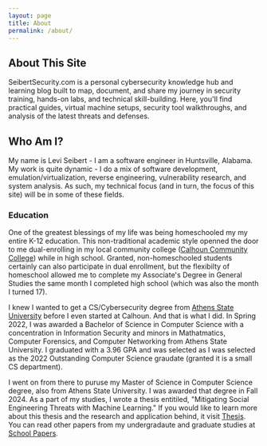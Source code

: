 ```yaml
---
layout: page
title: About
permalink: /about/
---
```


## About This Site  
SeibertSecurity.com is a personal cybersecurity knowledge hub and learning blog built to map, document, and share my journey in security training, hands-on labs, and technical skill-building. Here, you'll find practical guides, virtual machine setups, security tool walkthroughs, and analysis of the latest threats and defenses.

## Who Am I?  
My name is Levi Seibert - I am a software engineer in Huntsville, Alabama.  My work is quite dynamic - I do a mix of software development, emulation/virtualization, reverse engineering, vulnerability research, and system analysis.  As such, my technical focus (and in turn, the focus of this site) will be in some of these fields.   

### Education
One of the greatest blessings of my life was being homeschooled my  my entire K-12 education.  This non-traditional academic style openned the door to me dual-enrolling in my local community college ([Calhoun Community College](https://calhoun.edu/)) while in high school.  Granted, non-homeschooled students certainly can also participate in dual enrollment, but the flexibilty of homeschool allowed me to complete my Associate's Degree in General Studies the same month I completed high school (which was also the month I turned 17).

I knew I wanted to get a CS/Cybersecurity degree from [Athens State University](https://www.athens.edu/) before I even started at Calhoun.  And that is what I did.  In Spring 2022, I was awarded a Bachelor of Science in Computer Science with a concentration in Information Security and minors in Mathatmatics, Computer Forensics, and Computer Networking from Athens State University.  I graduated with a 3.96 GPA and was selected as I was selected as the 2022 Outstanding Computer Science graudate (granted it is a small CS department).  

I went on from there to puruse my Master of Science in Computer Science degree, also from Athens State University.  I was awarded that degree in Fall 2024.  As a part of my studies, I wrote a thesis entitiled, "Mitigating Social Engineering Threats with Machine Learning."  If you would like to learn more about this thesis and the research and application behind, it visit [Thesis](https://seibertsecurity.com/thesis/).  You can read other papers from my undergradaute and graduate studies at [School Papers](https://seibertsecurity.com/papers/).


